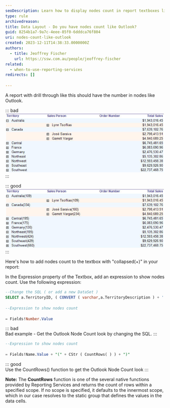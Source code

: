 ```yaml
---
seoDescription: Learn how to display nodes count in report textboxes like Outlook using SQL expressions and the CountRows() function.
type: rule
archivedreason:
title: Data Layout - Do you have nodes count like Outlook?
guid: 8254b1a7-9a7c-4eee-85f0-6dddca76f804
uri: nodes-count-like-outlook
created: 2023-12-11T14:38:33.0000000Z
authors: 
  - title: Jeoffrey Fischer
    url: https://ssw.com.au/people/jeoffrey-fischer
related:
  - when-to-use-reporting-services
redirects: []

---
```


A report with drill through like this should have the number in nodes like Outlook.

<!--endintro-->

::: bad  
![Figure: Bad example - This does not have the nodes count](No_number.jpg)  
:::

::: good  
![Figure: Good example - This does have the nodes count](number.jpg)
:::

Here's how to add nodes count to the textbox with "collapsed(+)" in your report:

In the Expression property of the Textbox, add an expression to show nodes count. Use the following expression:

```sql
--Change the SQL ( or add a new DataSet )
SELECT a.TerritoryID, ( CONVERT ( varchar,a.TerritoryDescription ) + ' (' + CONVERT ( varchar, count ( c.TerritoryID ) ) + ')' ) AS Number, ... FROM Territories a INNER JOIN EmployeeTerritories b ON a.TerritoryID=b.TerritoryID, ... GROUP BY a.TerritoryID, a.TerritoryDescription,...

--Expression to show nodes count

= Fields!Number.Value
```

::: bad  
Bad example - Get the Outlook Node Count look by changing the SQL.
:::

```sql
--Expression to show nodes count

= Fields!Name.Value + "(" + CStr ( CountRows( ) ) + ")"
```

::: good  
Use the CountRows() function to get the Outlook Node Count look
:::

**Note:** The **CountRows** function is one of the several native functions provided by Reporting Services and returns the count of rows within a specified scope. If no scope is specified, it defaults to the innermost scope, which in our case resolves to the static group that defines the values in the data cells.
